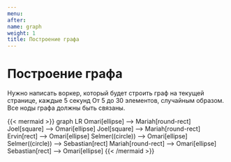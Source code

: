 ```yaml
---
menu:
after:
name: graph
weight: 1
title: Построение графа
---
```


# Построение графа

Нужно написать воркер, который будет строить граф на текущей странице, каждые 5 секунд
От 5 до 30 элементов, случайным образом. Все ноды графа должны быть связаны.

{{< mermaid >}}
graph LR
Omari[ellipse] --> Mariah[round-rect]
Joel[square] --> Omari[ellipse]
Joel[square] --> Mariah[round-rect]
Ervin[rect] --> Omari[ellipse]
Selmer((circle)) --> Omari[ellipse]
Selmer((circle)) --> Sebastian[rect]
Mariah[round-rect] --> Omari[ellipse]
Sebastian[rect] --> Omari[ellipse]
{{< /mermaid >}}